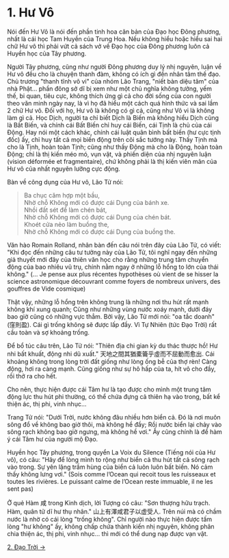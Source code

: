 # 1. Hư Vô

Nói đến Hư Vô là nói đến phần tinh hoa căn bản của Đạo học Đông phương, nhất là
cái học Tam Huyền của Trung Hoa. Nếu không hiểu hoặc hiểu sai hai chữ Hư vô thì
phải vứt cả sách vở về Đạo học của Đông phương luôn cả Huyền học của Tây phương.

Người Tây phương, cũng như người Đông phương duy lý nhị nguyên, luận về Hư vô 
đều cho là chuyện thanh đàm, không có ích gì đến nhân tâm thế đạo. Chủ trương 
"thanh tĩnh vô vi" của nhóm Lão Trang, "niết bàn diệu tâm" của nhà Phật... phần 
đông sở dĩ bị xem như một chủ nghĩa không tưởng, yếm thế, bi quan, tiêu cực, 
không thích ứng gì cả cho đời sống của con người theo văn minh ngày nay, là vì 
họ đã hiểu một cách quá hình thức và sai lầm 2 chữ Hư vô. Đối với họ, Hư vô là 
không có gì cả, cũng như Vô vi là không làm gì cả. Học Dịch, người ta chỉ biết 
Dịch là Biến mà không hiểu Dịch cũng là Bất Biến, và chính cái Bất Biến chỉ huy 
cái Biến, cái Tịnh là chủ của cái Động. Hay nói một cách khác, chính cái luật 
quân bình bất biến (hư cực tịnh đốc) ấy, chỉ huy tất cả mọi biến động trên cõi 
sắc tướng này. Thấy Tịnh mà cho là Tịnh, hoàn toàn Tịnh; cũng như thấy Động mà 
cho là Động, hoàn toàn Động; chỉ là thị kiến méo mó, vụn vặt, và phiến diện của 
nhị nguyên luận (vision déformée et fragmentaire), chứ không phải là thị kiến 
viên mãn của Hư vô của nhất nguyên lưỡng cực động.

Bàn về công dụng của Hư vô, Lão Tử nói:

> Ba chục căm hợp một bầu,  
> Nhờ chỗ Không mới có được cái Dụng của bánh xe.  
> Nhồi đất sét để làm chén bát,  
> Nhờ chỗ Không mới có được cái Dụng của chén bát.  
> Khoét cửa nẻo làm buồng the,  
> Nhờ chỗ Không mới có được cái Dụng của buồng the.

Văn hào Romain Rolland, nhân bàn đến câu nói trên đây của Lão Tử, có viết: "Khi
đọc đến những câu tư tưởng này của Lão Tử, tôi nghĩ ngay đến những giả thuyết 
mới đây của thiên văn học cho rằng những trung tâm chuyển động của bao nhiêu 
vũ trụ, chính nằm ngay ở những lỗ hổng to lớn của thái không." (... Je pense 
aux plus récentes hypothèses où vient de se hisser la science astronomique 
découvrant comme foyers de nombreux univers, des gouffres de Vide cosmique)

Thật vậy, những lỗ hổng trên không trung là những nơi thu hút rất mạnh không khí
xung quanh; Cũng như những vùng nước xoáy mạnh, dưới đáy bao giờ cũng có những
vực thẳm. Bởi vậy, Lão Tử mới nói: "oa tắc doanh" (窪則盈). Cái gì trống không sẽ
được lấp đầy. Vì Tự Nhiên (tức Đạo Trời) rất cầu toàn và sợ khoảng trống.

Để bổ túc câu trên, Lão Tử nói: "Thiên địa chi gian kỳ du thác thược hồ! Hư nhi 
bất khuất, động nhi dũ xuất." 天地之間其猶橐籥乎虛而不屈動而愈出. Cái khoảng không 
trong lòng trời đất giống như lòng ống bễ của thợ rèn! Càng động, hơi ra càng 
mạnh. Cũng giống như sự hô hấp của ta, hít vô cho đầy, rồi thở ra cho hết.

Cho nên, thực hiện được cái Tâm hư là tạo được cho mình một trung tâm động lực
thu hút phi thường, có thể chứa đựng cả thiên hạ vào trong, bất kể thiện ác, thị 
phi, vinh nhục...

Trang Tử nói: "Dưới Trời, nước không đâu nhiều hơn biển cả. Đó là nơi muôn sông
đổ về không bao giờ thôi, mà không hề đầy; Rồi nước biển lại chảy vào sông rạch
không bao giờ ngưng, mà không hề vơi." Ấy cũng chính là để hàm ý cái Tâm hư của
người mộ Đạo.

Huyền học Tây phương, trong quyển La Voix du Silence (Tiếng nói của Hư vô), có
câu: "Hãy để lòng mình to rộng như biển cả thu hút tất cả sông rạch vào trong. 
Sự yên lặng trầm hùng của biển cả luôn luôn bất biến. Nó cảm thấy không lưng 
vơi." (Sois comme l’Ocean qui recoit tous les ruisseaux et toutes les rivières. 
Le puissant calme de l’Ocean reste immuable, il ne les sent pas)

Ở quẻ Hàm 咸 trong Kinh dịch, lời Tượng có câu: "Sơn thượng hữu trạch. Hàm, quân
tử dĩ hư thụ nhân." 山上有澤咸君子以虚受人. Trên núi mà có chầm nước là nhờ có cái
lòng "trống không". Chỉ người nào thực hiện được tấm lòng "hư không" ấy, không
chấp chứa thành kiến nhị nguyên, không phân chia thiện ác, thị phi, vinh nhục...
thì mới có thể dung nạp được vạn vật.

[2. Đạo Trời &rarr;](https://github.com/semiarthanoian/tinh-hoa-dao-hoc/blob/master/contents/02-dao-troi.md)
